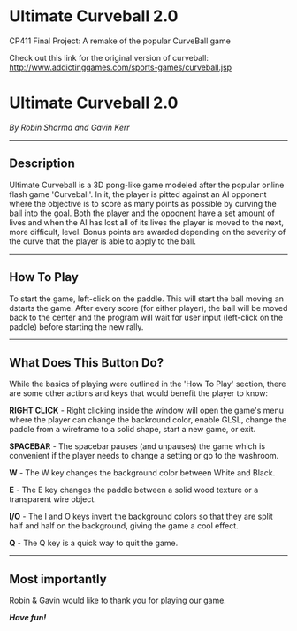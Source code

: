 Ultimate Curveball 2.0
=======================

CP411 Final Project: A remake of the popular CurveBall game

Check out this link for the original version of curveball: http://www.addictinggames.com/sports-games/curveball.jsp

Ultimate Curveball 2.0
===========================================================
<i>By Robin Sharma and Gavin Kerr</i>


-----------
Description
-----------

Ultimate Curveball is a 3D pong-like game modeled after the
popular online flash game 'Curveball'. In it, the player is
pitted against an AI opponent where the objective is to 
score as many points as possible by curving the ball into 
the goal. Both the player and the opponent have a set amount
of lives and when the AI has lost all of its lives the 
player is moved to the next, more difficult, level. Bonus
points are awarded depending on the severity of the curve 
that the player is able to apply to the ball.

-----------
How To Play
-----------

To start the game, left-click on the paddle. This will start
the ball moving an dstarts the game. After every score (for 
either player), the ball will be moved back to the center and
the program will wait for user input (left-click on the 
paddle) before starting the new rally.

------------
What Does This Button Do?
------------

While the basics of playing were outlined in the 'How To Play'
section, there are some other actions and keys that would
benefit the player to know:

<b>RIGHT CLICK</b> - Right clicking inside the window will open the
game's menu where the player can change the backround color,
enable GLSL, change the paddle from a wireframe to a solid
shape, start a new game, or exit.

<b>SPACEBAR</b> - The spacebar pauses (and unpauses) the game which
is convenient if the player needs to change a setting or go
to the washroom.

<b>W</b> - The W key changes the background color between White and
Black.

<b>E</b> - The E key changes the paddle between a solid wood texture or a transparent wire object.

<b>I/O</b> - The I and O keys invert the background colors so that
they are split half and half on the background, giving the
game a cool effect.

<b>Q</b> - The Q key is a quick way to quit the game.

------------
Most importantly
------------

Robin & Gavin would like to thank you for playing our game. 

<b><i>Have fun!</i></b> 
